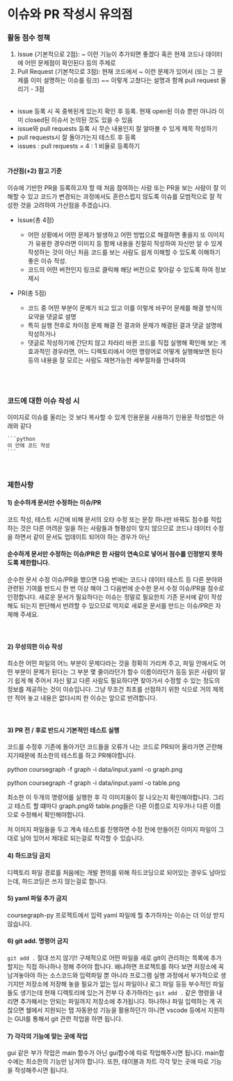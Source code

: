 # 이슈와 PR 작성시 유의점

### 활동 점수 정책 
1. Issue (기본적으로 2점): ~ 이런 기능이 추가되면 좋겠다 혹은 현재 코드나 데이터에 어떤 문제점이 확인된다 등의 주제로 
2. Pull Request (기본적으로 3점): 현재 코드에서 ~ 이런 문제가 있어서 (또는 그 문제를 이미 설명하는 이슈를 링크) ~~ 이렇게 고쳤다는 설명과 함께 pull request 올리기 - 3점<br><br>

- issue 등록 시 꼭 중복된게 있는지 확인 후 등록. 현재 open된 이슈 뿐만 아니라 이미 closed된 이슈서 논의된 것도 있을 수 있음
- issue와 pull requests 등록 시 무슨 내용인지 잘 알아볼 수 있게 제목 작성하기
- pull requests시 잘 돌아가는지 테스트 후 등록
- issues : pull requests = 4 : 1 비율로 등록하기<br><br>

#### 가산점(+2) 참고 기준
이슈에 기반한 PR을 등록하고자 할 때 처음 참여하는 사람 또는 PR을 보는 사람이 잘 이해할 수 있고 코드가 변경되는 과정에서도 혼란스럽지 않도록 이슈를 모범적으로 잘 작성한 것을 고려하여 가산점을 주겠습니다.
- Issue(총 4점)<br>
  - 어떤 상황에서 어떤 문제가 발생하고 어떤 방법으로 해결하면 좋을지 또 이미지가 유용한 경우라면 이미지 등 함께 내용을 친절히 작성하여 자신만 알 수 있게 작성하는 것이 아닌 처음 코드를 보는 사람도 쉽게 이해할 수 있도록 이해하기 좋은 이슈 작성.
  - 코드의 어떤 버전인지 링크로 클릭해 해당 버전으로 찾아갈 수 있도록 하여 정보 제시
    
- PR(총 5점)
  - 코드 중 어떤 부분이 문제가 되고 있고 이를 이렇게 바꾸어 문제를 해결 방식의 요약을 댓글로 설명
  - 특히 실행 전후로 차이점 문제 해결 전 결과와 문제가 해결된 결과 댓글 설명에 작성하거나
  - 댓글로 작성하기에 간단치 않고 차라리 바뀐 코드를 직접 실행해 확인해 보는 게 효과적인 경우라면, 어느 디렉토리에서 어떤 명령어로 어떻게 실행해보면 된다 등의 내용을 잘 모르는 사람도 재현가능한 세부절차를 안내하여

<br><br>
  

### 코드에 대한 이슈 작성 시 
이미지로 이슈를 올리는 것 보다 복사할 수 있게 인용문을 사용하기
인용문 작성법은 아래와 같다
````python
```python
이 안에 코드 작성
```
````
<br>


### 제한사항
#### 1) 순수하게 문서만 수정하는 이슈/PR
코드 작성, 테스트 시간에 비해 문서의 오타 수정 또는 문장 하나만 바꿔도 점수를 적립하는 것은 다른 어려운 일을 하는 사람들과 형평성이 맞지 않으므로 코드나 데이터 수정을 하면서 같이 문서도 업데이트 되어야 하는 경우가 아닌
#### 순수하게 문서만 수정하는 이슈/PR은 한 사람이 연속으로 넣어서 점수를 인정받지 못하도록 제한합니다.
순수한 문서 수정 이슈/PR을 했으면 다음 번에는 코드나 데이터 테스트 등 다른 분야와 관련된 기여를 반드시 한 번 이상 해야 그 다음번에 순수한 문서 수정 이슈/PR을 점수로 인정합니다.
새로운 문서가 필요하다는 이슈는 정말로 필요한지 기존 문서에 같이 작성해도 되는지 판단해서 반려할 수 있으므로 억지로 새로운 문서를 만드는 이슈/PR은 자제해 주세요.<br><br><br>


#### 2) 무성의한 이슈 작성
최소한 어떤 파일의 어느 부분이 문제다라는 것을 정확히 가리켜 주고, 
파일 안에서도 어떤 부분이 문제가 된다는 그 부분 몇 줄이라던가 함수 이름이라던가 등등
읽은 사람이 알기 쉽게 해 주어서 자신 말고 다른 사람도 필요하다면 찾아가서 수정할 수 있는 정도의 정보를 제공하는 것이 이슈입니다.
그냥 무조건 최초를 선점하기 위한 식으로 거의 제목만 적어 놓고 내용은 없다시피 한 이슈는 앞으로 반려합니다.<br><br><br>



#### 3) PR 전 / 후로 반드시 기본적인 테스트 실행

코드를 수정후 기존에 돌아가던 코드들을 오류가 나는 코드로 PR되어 올라가면 곤란해지기때문에 최소한의 테스트를 하고 PR해야합니다.

python coursegraph -f graph -i data/input.yaml -o graph.png

python coursegraph -f graph -i data/input.yaml -o table.png

최소한 이 두개의 명령어를 실행한 후 각 이미지들이 잘 나오는지 확인해야합니다.
그리고 테스트 할 떄마다 graph.png와 table.png들은 다른 이름으로 지우거나 다른 이름으로 수정해서 확인해야합니다.

저 이미지 파일들을 두고 계속 테스트를 진행하면 수정 전에 만들어진 이미지 파일이 그대로 남아 있어서 제대로 되는걸로 착각할 수 있습니다.

#### 4) 하드코딩 금지

디렉토리 파일 경로를 처음에는 개발 편의를 위해 하드코딩으로 되어있는 경우도 남아있는데, 하드코딩은 쓰지 않는걸로 합니다.

#### 5) yaml 파일 추가 금지

coursegraph-py 프로젝트에서 입력 yaml 파일에 뭘 추가하자는 이슈는 더 이상 받지 않습니다.

#### 6) git add. 명령어 금지

`git add .` 절대 쓰지 않기!!
구체적으로 어떤 파일을 새로 git이 관리하는 목록에 추가할지는 직접 하나하나 정해 주어야 합니다.
왜냐하면 프로젝트를 하다 보면 저장소에 꼭 남겨놓아야 하는 소스코드와 입력파일 뿐 아니라
프로그램 실행 과정에서 부가적으로 생기지만 저장소에 저장해 놓을 필요가 없는 임시 파일이나 로그 파일 등등 부수적인 파일들도 생기는데 
현재 디렉토리에 있는거 전부 다 추가하라는 `git add .` 같은 명령을 내리면 추가해서는 안되는 파일까지 저장소에 추가됩니다.
하나하나 파일 입력하는 게 귀찮으면 쉘에서 지원되는 탭 자동완성 기능을 활용하던가 아니면 vscode 등에서 지원하는 GUI를 통해서 git 관련 작업을 하면 됩니다.

#### 7) 각각의 기능에 맞는 곳에 작업
gui 같은 부가 작업은 main 함수가 아닌 gui함수에 따로 작업해주시면 됩니다. main함수에는 최소한의 기능만 남겨야 합니다.
또한, 테이블과 차트 각각 맞는 곳에 따로 기능을 작성해주시면 됩니다.

